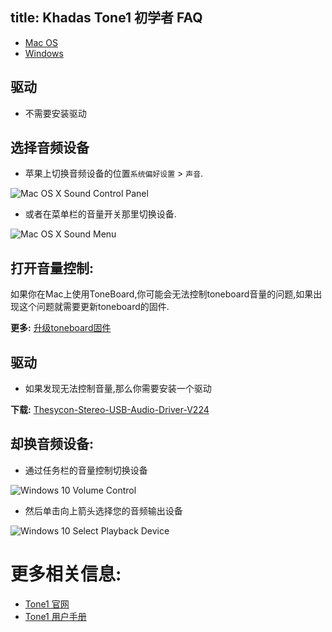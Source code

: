 title: Khadas Tone1 初学者 FAQ
---

<ul class="nav nav-tabs" id="myTab" role="tablist">
  <li class="nav-item" role="presentation">
    <a class="nav-link active" id="mac-tab" data-toggle="tab" href="#mac" role="tab" aria-controls="mac" aria-selected="true">Mac OS</a>
  </li>
  <li class="nav-item" role="presentation">
    <a class="nav-link" id="win-tab" data-toggle="tab" href="#win" role="tab" aria-controls="win" aria-selected="false">Windows</a>
  </li>
</ul>
<div class="tab-content" id="myTabContent">
<div class="tab-pane fade show active" id="mac" role="tabpanel" aria-labelledby="win-tab">

## 驱动

* 不需要安装驱动

##  选择音频设备

* 苹果上切换音频设备的位置`系统偏好设置` > `声音`.

![Mac OS X Sound Control Panel](/images/tone1/tb_faq_01.jpg)

* 或者在菜单栏的音量开关那里切换设备.

![Mac OS X Sound Menu](/images/tone1/tb_faq_02.jpg)

## 打开音量控制: 

如果你在Mac上使用ToneBoard,你可能会无法控制toneboard音量的问题,如果出现这个问题就需要更新toneboard的固件.

**更多:**
[升级toneboard固件](/zh-cn/tone1/HowtoUpgradeFirmware.html)

</div>
<div class="tab-pane fade" id="win" role="tabpanel" aria-labelledby="win-tab">

## 驱动

* 如果发现无法控制音量,那么你需要安装一个驱动

**下载:**
[Thesycon-Stereo-USB-Audio-Driver-V224](https://dl.khadas.com/Firmware/ToneBoard/Driver/Thesycon-Stereo-USB-Audio-Driver-V224.rar)

## 却换音频设备:

* 通过任务栏的音量控制切换设备

![Windows 10 Volume Control](/images/tone1/xmos_volume.jpg)

* 然后单击向上箭头选择您的音频输出设备

![Windows 10 Select Playback Device](/images/tone1/xmos_selection.jpg)

</div>
</div>

# 更多相关信息:

* [Tone1 官网](https://www.khadas.com/tone1)
* [Tone1 用户手册](/zh-cn/tone1/UserManual.html)
